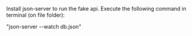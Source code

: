 Install json-server to run the fake api.
Execute the following command in terminal (on file folder): 

"json-server --watch db.json"